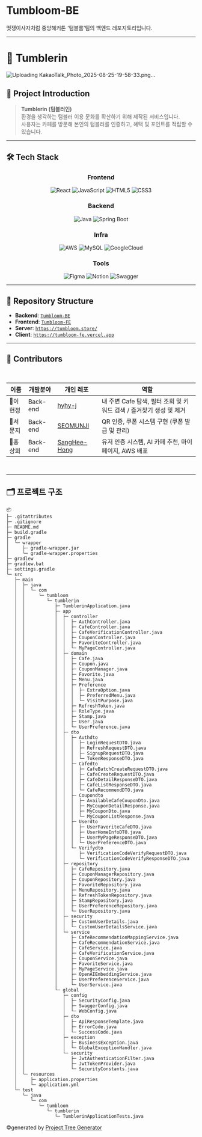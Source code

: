 # Tumbloom-BE
멋쟁이사자처럼 중앙해커톤 '텀블룸'팀의 백엔드 레포지토리입니다.

---

# 🌱 Tumblerin

![Uploading KakaoTalk_Photo_2025-08-25-19-58-33.png…]()


## 🚀 Project Introduction
> **Tumblerin (텀블러인)**  
환경을 생각하는 텀블러 이용 문화를 확산하기 위해 제작된 서비스입니다.  
사용자는 카페를 방문해 본인의 텀블러를 인증하고, 혜택 및 포인트를 적립할 수 있습니다.

---

## 🛠 Tech Stack

<div align="center">

### Frontend
<!-- Frontend -->
![React](https://img.shields.io/badge/React-61DAFB?style=for-the-badge&logo=react&logoColor=white)
![JavaScript](https://img.shields.io/badge/JavaScript-FFD700?style=for-the-badge&logo=javascript&logoColor=black)
![HTML5](https://img.shields.io/badge/HTML5-E34F26?style=for-the-badge&logo=html5&logoColor=white)
![CSS3](https://img.shields.io/badge/CSS3-1572B6?style=for-the-badge&logo=css3&logoColor=white)

### Backend
<!-- Backend -->
![Java](https://img.shields.io/badge/Java-007396?style=for-the-badge&logo=openjdk&logoColor=white)
![Spring Boot](https://img.shields.io/badge/SpringBoot-6DB33F?style=for-the-badge&logo=springboot&logoColor=white)

### Infra
<!-- Infra -->
![AWS](https://img.shields.io/badge/AWS-FF9900?style=for-the-badge&logo=amazonaws&logoColor=white)
![MySQL](https://img.shields.io/badge/MySQL-4479A1?style=for-the-badge&logo=mysql&logoColor=white)
![GoogleCloud](https://img.shields.io/badge/Google%20Cloud-4285F4?style=for-the-badge&logo=googlecloud&logoColor=white)

### Tools
<!-- Tools -->
![Figma](https://img.shields.io/badge/Figma-F24E1E?style=for-the-badge&logo=figma&logoColor=white)
![Notion](https://img.shields.io/badge/Notion-000000?style=for-the-badge&logo=notion&logoColor=white)
![Swagger](https://img.shields.io/badge/Swagger-85EA2D?style=for-the-badge&logo=swagger&logoColor=black)

</div>

---

## 📂 Repository Structure
- **Backend**: [`Tumbloom-BE`](https://github.com/Likelion-at-SMWU-13th/Tumbloom-BE.git)  
- **Frontend**: [`Tumbloom-FE`](https://github.com/Likelion-at-SMWU-13th/Tumbloom-FE.git)  
- **Server**: [`https://tumbloom.store/`](https://tumbloom.store)  
- **Client**: [`https://tumbloom-fe.vercel.app`](https://tumbloom-fe.vercel.app)  

---

## 🤝 Contributors
<br>

| 이름     | 개발분야  | 개인 레포                                         | 역할                    |
| -------- | --------- | ------------------------------------------------- | ------------------------- |
| 🦁이현정 | Back-end | [hyhy-j](https://github.com/hyhy-j)  | 내 주변 Cafe  탐색, 필터 조회 및 키워드 검색 / 즐겨찾기 생성 및 제거 |
| 🦁서문지 | Back-end | [SEOMUNJI](https://github.com/SEOMUNJI)  | QR 인증, 쿠폰 시스템 구현 (쿠폰 발급 및 관리) |
| 🦁홍상희 | Back-end | [SangHee-Hong](https://github.com/SangHee-Hong)  | 유저 인증 시스템, AI 카페 추천, 마이페이지, AWS 배포  |

<br/>

---
## 🗂️ 프로젝트 구조

```
📦 
├─ .gitattributes
├─ .gitignore
├─ README.md
├─ build.gradle
├─ gradle
│  └─ wrapper
│     ├─ gradle-wrapper.jar
│     └─ gradle-wrapper.properties
├─ gradlew
├─ gradlew.bat
├─ settings.gradle
└─ src
   ├─ main
   │  ├─ java
   │  │  └─ com
   │  │     └─ tumbloom
   │  │        └─ tumblerin
   │  │           ├─ TumblerinApplication.java
   │  │           ├─ app
   │  │           │  ├─ controller
   │  │           │  │  ├─ AuthController.java
   │  │           │  │  ├─ CafeController.java
   │  │           │  │  ├─ CafeVerificationController.java
   │  │           │  │  ├─ CouponController.java
   │  │           │  │  ├─ FavoriteController.java
   │  │           │  │  └─ MyPageController.java
   │  │           │  ├─ domain
   │  │           │  │  ├─ Cafe.java
   │  │           │  │  ├─ Coupon.java
   │  │           │  │  ├─ CouponManager.java
   │  │           │  │  ├─ Favorite.java
   │  │           │  │  ├─ Menu.java
   │  │           │  │  ├─ Preference
   │  │           │  │  │  ├─ ExtraOption.java
   │  │           │  │  │  ├─ PreferredMenu.java
   │  │           │  │  │  └─ VisitPurpose.java
   │  │           │  │  ├─ RefreshToken.java
   │  │           │  │  ├─ RoleType.java
   │  │           │  │  ├─ Stamp.java
   │  │           │  │  ├─ User.java
   │  │           │  │  └─ UserPreference.java
   │  │           │  ├─ dto
   │  │           │  │  ├─ Authdto
   │  │           │  │  │  ├─ LoginRequestDTO.java
   │  │           │  │  │  ├─ RefreshRequestDTO.java
   │  │           │  │  │  ├─ SignupRequestDTO.java
   │  │           │  │  │  └─ TokenResponseDTO.java
   │  │           │  │  ├─ Cafedto
   │  │           │  │  │  ├─ CafeBatchCreateRequestDTO.java
   │  │           │  │  │  ├─ CafeCreateRequestDTO.java
   │  │           │  │  │  ├─ CafeDetailResponseDTO.java
   │  │           │  │  │  ├─ CafeListResponseDTO.java
   │  │           │  │  │  └─ CafeRecommendDTO.java
   │  │           │  │  ├─ Coupondto
   │  │           │  │  │  ├─ AvailableCafeCouponDto.java
   │  │           │  │  │  ├─ MyCouponDetailResponse.java
   │  │           │  │  │  ├─ MyCouponDto.java
   │  │           │  │  │  └─ MyCouponListResponse.java
   │  │           │  │  ├─ Userdto
   │  │           │  │  │  ├─ UserFavoriteCafeDTO.java
   │  │           │  │  │  ├─ UserHomeInfoDTO.java
   │  │           │  │  │  ├─ UserMyPageResponseDTO.java
   │  │           │  │  │  └─ UserPreferenceDTO.java
   │  │           │  │  └─ Verifydto
   │  │           │  │     ├─ VerificationCodeVerifyRequestDTO.java
   │  │           │  │     └─ VerificationCodeVerifyResponseDTO.java
   │  │           │  ├─ repository
   │  │           │  │  ├─ CafeRepository.java
   │  │           │  │  ├─ CouponManagerRepository.java
   │  │           │  │  ├─ CouponRepository.java
   │  │           │  │  ├─ FavoriteRepository.java
   │  │           │  │  ├─ MenuRepository.java
   │  │           │  │  ├─ RefreshTokenRepository.java
   │  │           │  │  ├─ StampRepository.java
   │  │           │  │  ├─ UserPreferenceRepository.java
   │  │           │  │  └─ UserRepository.java
   │  │           │  ├─ security
   │  │           │  │  ├─ CustomUserDetails.java
   │  │           │  │  └─ CustomUserDetailsService.java
   │  │           │  └─ service
   │  │           │     ├─ CafeRecommendationMappingService.java
   │  │           │     ├─ CafeRecommendationService.java
   │  │           │     ├─ CafeService.java
   │  │           │     ├─ CafeVerificationService.java
   │  │           │     ├─ CouponService.java
   │  │           │     ├─ FavoriteService.java
   │  │           │     ├─ MyPageService.java
   │  │           │     ├─ OpenAIEmbeddingService.java
   │  │           │     ├─ UserPreferenceService.java
   │  │           │     └─ UserService.java
   │  │           └─ global
   │  │              ├─ config
   │  │              │  ├─ SecurityConfig.java
   │  │              │  ├─ SwaggerConfig.java
   │  │              │  └─ WebConfig.java
   │  │              ├─ dto
   │  │              │  ├─ ApiResponseTemplate.java
   │  │              │  ├─ ErrorCode.java
   │  │              │  └─ SuccessCode.java
   │  │              ├─ exception
   │  │              │  ├─ BusinessException.java
   │  │              │  └─ GlobalExceptionHandler.java
   │  │              └─ security
   │  │                 ├─ JwtAuthenticationFilter.java
   │  │                 ├─ JwtTokenProvider.java
   │  │                 └─ SecurityConstants.java
   │  └─ resources
   │     ├─ application.properties
   │     └─ application.yml
   └─ test
      └─ java
         └─ com
            └─ tumbloom
               └─ tumblerin
                  └─ TumblerinApplicationTests.java
```
©generated by [Project Tree Generator](https://woochanleee.github.io/project-tree-generator)
